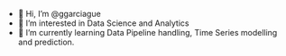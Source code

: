 - 👋 Hi, I’m @ggarciague
- 👀 I’m interested in Data Science and Analytics
- 🌱 I’m currently learning Data Pipeline handling, Time Series modelling and prediction.
<!--- - 💞️ I’m looking to collaborate on ...
 - 📫 How to reach me ...
--->

<!---
ggarciague/ggarciague is a ✨ special ✨ repository because its `README.md` (this file) appears on your GitHub profile.
You can click the Preview link to take a look at your changes.
--->
